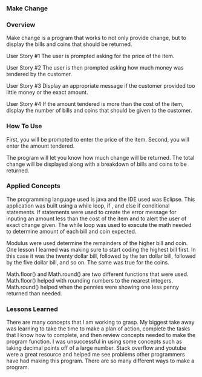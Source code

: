 ### Make Change

### Overview

Make change is a program that works to not only provide change, but to display the bills and coins that should be returned.

User Story #1
The user is prompted asking for the price of the item.

User Story #2
The user is then prompted asking how much money was tendered by the customer.

User Story #3
Display an appropriate message if the customer provided too little money or the exact amount.

User Story #4
If the amount tendered is more than the cost of the item, display the number of bills and coins that should be given to the customer.

### How To Use

First, you will be prompted to enter the price of the item.
Second, you will enter the amount tendered.

The program will let you know how much change will be returned.
The total change will be displayed along with a breakdown of bills
and coins to be returned.


### Applied Concepts

The programming language used is java and the IDE used was Eclipse. This application was built using a while loop, if , and else if conditional statements. If statements were used to create the error message for inputing an amount less than the cost of the item and to alert the user of exact change given. The while loop was used to execute the math needed to determine amount of each bill and coin expected.

Modulus were used determine the remainders of the higher bill and coin. One lesson I learned was making sure to start coding the highest bill first. In this case it was the twenty dollar bill, followed by the ten dollar bill, followed by the five dollar bill, and so on. The same was true for the coins.

Math.floor() and Math.round() are two different functions that were used. Math.floor() helped with rounding numbers to the nearest integers. Math.round() helped when the pennies were showing one less penny returned than needed.  

### Lessons Learned

There are many concepts that I am working to grasp. My biggest take away was learning to take the time to make a plan of action, complete the tasks that I know how to complete, and then review concepts needed to make the program function. I was unsuccessful in using some concepts such as taking decimal points off of a large number. Stack overflow and youtube were a great resource and helped me see problems other programmers have had making this program. There are so many different ways to make a program. 
